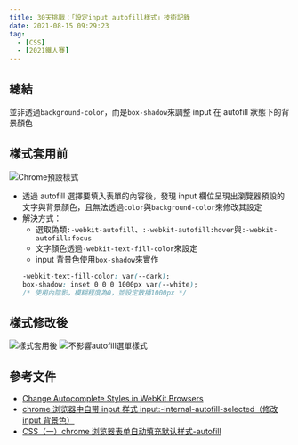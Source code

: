 ```yaml
---
title: 30天挑戰：「設定input autofill樣式」技術記錄
date: 2021-08-15 09:29:23
tag:
  - [CSS]
  - [2021鐵人賽]
---
```


## 總結

並非透過`background-color`，而是`box-shadow`來調整 input 在 autofill 狀態下的背景顏色

## 樣式套用前

![Chrome預設樣式](/2021/ithome2021-6-css-input-autofill/browser-default-input-autofill.png)

- 透過 autofill 選擇要填入表單的內容後，發現 input 欄位呈現出瀏覽器預設的文字與背景顏色，且無法透過`color`與`background-color`來修改其設定
- 解決方式：
  - 選取偽類`:-webkit-autofill`、`:-webkit-autofill:hover`與`:-webkit-autofill:focus`
  - 文字顏色透過`-webkit-text-fill-color`來設定
  - input 背景色使用`box-shadow`來實作
  ```css
  -webkit-text-fill-color: var(--dark);
  box-shadow: inset 0 0 0 1000px var(--white);
  /* 使用內陰影，模糊程度為0，並設定散播1000px */
  ```

## 樣式修改後

![樣式套用後](/2021/ithome2021-6-css-input-autofill/set-autofill-style.png)
![不影響autofill選單樣式](/2021/ithome2021-6-css-input-autofill/menu.png)

## 參考文件

- [Change Autocomplete Styles in WebKit Browsers](https://css-tricks.com/snippets/css/change-autocomplete-styles-webkit-browsers/)
- [chrome 浏览器中自带 input 样式 input:-internal-autofill-selected（修改 input 背景色）](https://blog.csdn.net/lys20000913/article/details/104529698)
- [CSS（一）chrome 浏览器表单自动填充默认样式-autofill](https://blog.csdn.net/zhengjie0722/article/details/90319321)
